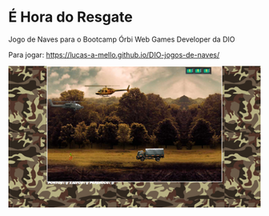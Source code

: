 # É Hora do Resgate
Jogo de Naves para o Bootcamp Órbi Web Games Developer da DIO

Para jogar: https://lucas-a-mello.github.io/DIO-jogos-de-naves/

<img src='imgs/apresentacao.png'>
